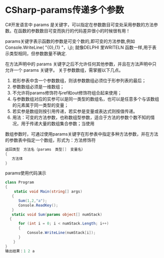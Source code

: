# CSharp-params传递多个参数

C#开发语言中 params 是关键字，可以指定在参数数目可变处采用参数的方法参数。在函数的参数数目可变而执行的代码差异很小的时候很有用！

params关键字表示函数的参数是可变个数的,即可变的方法参数,例如Console.WriteLine( "{0},{1} "，i,j); 就像DELPHI 里WRITELN 函数一样,用于表示类型相同，但参数数量不确定.

在方法声明中的 params 关键字之后不允许任何其他参数，并且在方法声明中只允许一个 params 关键字。
关于参数数组，需掌握以下几点。

1. 若形参表中含一个参数数组，则该参数数组必须位于形参列表的最后；
2. 参数数组必须是一维数组；
3. 不允许将params修饰符与ref和out修饰符组合起来使用；
4. 与参数数组对应的实参可以是同一类型的数组名，也可以是任意多个与该数组的元素属于同一类型的变量；
5. 若实参是数组则按引用传递，若实参是变量或表达式则按值传递。
6. 用法：可变的方法参数，也称数组型参数，适合于方法的参数个数不知的情况，用于传递大量的数组集合参数；当使用

数组参数时，可通过使用params关键字在形参表中指定多种方法参数，并在方法的参数表中指定一个数组，形式为：方法修饰符

```C#
返回类型　方法名（params　类型[]　变量名）
{
   方法体
}
```

params使用代码演示

```C#
class Program
{
    static void Main(string[] args)
   {
      Sum(1,2,"a");
      Console.ReadKey();
   }
   static void Sum(params object[] numStack)
  {
      for (int i = 0; i < numStack.Length; i++)
      {
          Console.WriteLine(numStack[i]);
      }
　  }
}
输出结果：1 2 a
```
